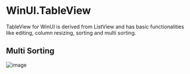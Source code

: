 # WinUI.TableView
TableView for WinUI is derived from ListView and has basic functionalities like editing, column resizing, sorting and multi sorting.

## Multi Sorting
![image](https://github.com/w-ahmad/WinUI3.TableView/assets/17172092/52fc3607-daae-4c63-8edb-05269397f53a)


